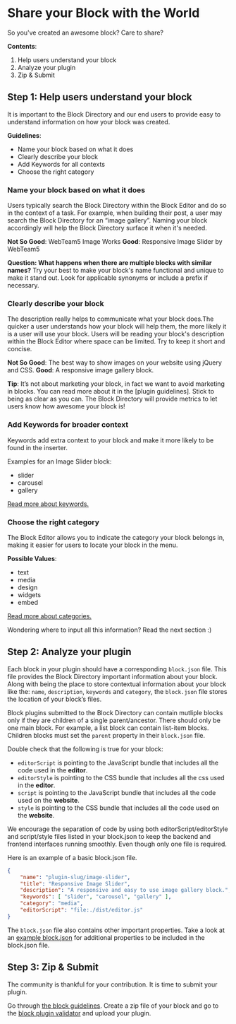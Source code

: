 # Share your Block with the World

So you've created an awesome block? Care to share?

**Contents**:

1. Help users understand your block
2. Analyze your plugin
3. Zip & Submit

## Step 1: Help users understand your block

It is important to the Block Directory and our end users to provide easy to understand information on how your block was created.

**Guidelines**:

-   Name your block based on what it does
-   Clearly describe your block
-   Add Keywords for all contexts
-   Choose the right category

### Name your block based on what it does

Users typically search the Block Directory within the Block Editor and do so in the context of a task. For example, when building their post, a user may search the Block Directory for an “image gallery”. Naming your block accordingly will help the Block Directory surface it when it's needed.

**Not So Good**: WebTeam5 Image Works
**Good**: Responsive Image Slider by WebTeam5

**Question: What happens when there are multiple blocks with similar names?**
Try your best to make your block's name functional and unique to make it stand out. Look for applicable synonyms or include a prefix if necessary.

### Clearly describe your block

The description really helps to communicate what your block does.The quicker a user understands how your block will help them, the more likely it is a user will use your block. Users will be reading your block's description within the Block Editor where space can be limited. Try to keep it short and concise.

**Not So Good**: The best way to show images on your website using jQuery and CSS.
**Good**: A responsive image gallery block.

**Tip**: It’s not about marketing your block, in fact we want to avoid marketing in blocks. You can read more about it in the [plugin guidelines]. Stick to being as clear as you can. The Block Directory will provide metrics to let users know how awesome your block is!

### Add Keywords for broader context

Keywords add extra context to your block and make it more likely to be found in the inserter.

Examples for an Image Slider block:

-   slider
-   carousel
-   gallery

[Read more about keywords.](/docs/designers-developers/developers/block-api/block-metadata.md#keywords)

### Choose the right category

The Block Editor allows you to indicate the category your block belongs in, making it easier for users to locate your block in the menu.

**Possible Values**:

-   text
-   media
-   design
-   widgets
-   embed

[Read more about categories.](/docs/designers-developers/developers/block-api/block-metadata.md#category)

Wondering where to input all this information? Read the next section :)

## Step 2: Analyze your plugin

Each block in your plugin should have a corresponding `block.json` file. This file provides the Block Directory important information about your block. Along with being the place to store contextual information about your block like the: `name`, `description`, `keywords` and `category`, the `block.json` file stores the location of your block’s files.

Block plugins submitted to the Block Directory can contain mutliple blocks only if they are children of a single parent/ancestor. There should only be one main block. For example, a list block can contain list-item blocks. Children blocks must set the `parent` property in their `block.json` file.

Double check that the following is true for your block:

-   `editorScript` is pointing to the JavaScript bundle that includes all the code used in the **editor**.
-   `editorStyle` is pointing to the CSS bundle that includes all the css used in the **editor**.
-   `script` is pointing to the JavaScript bundle that includes all the code used on the **website**.
-   `style` is pointing to the CSS bundle that includes all the code used on the **website**.

We encourage the separation of code by using both editorScript/editorStyle and script/style files listed in your block.json to keep the backend and frontend interfaces running smoothly. Even though only one file is required.

Here is an example of a basic block.json file.

```json
{
	"name": "plugin-slug/image-slider",
	"title": "Responsive Image Slider",
	"description": "A responsive and easy to use image gallery block.",
	"keywords": [ "slider", "carousel", "gallery" ],
	"category": "media",
	"editorScript": "file:./dist/editor.js"
}
```

The `block.json` file also contains other important properties. Take a look at an [example block.json](/docs/designers-developers/developers/block-api/block-metadata.md) for additional properties to be included in the block.json file.

## Step 3: Zip & Submit

The community is thankful for your contribution. It is time to submit your plugin.

Go through [the block guidelines](https://github.com/WordPress/wporg-plugin-guidelines/blob/block-guidelines/blocks.md). Create a zip file of your block and go to the [block plugin validator](https://wordpress.org/plugins/developers/block-plugin-validator/) and upload your plugin.

